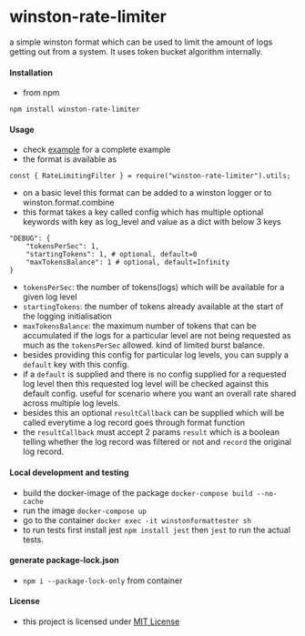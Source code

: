 # winston-rate-limiter

a simple winston format which can be used to limit the amount of logs getting out from a system.
It uses token bucket algorithm internally.


#### Installation

- from npm
```
npm install winston-rate-limiter
```

#### Usage
- check [example](__tests__/test.logging.js) for a complete example
- the format is available as
```
const { RateLimitingFilter } = require("winston-rate-limiter").utils;
```
- on a basic level this format can be added to a winston logger or to winston.format.combine
- this format takes a key called config which has multiple optional keywords with key as log_level and value as a dict with below 3 keys
```
"DEBUG": {
    "tokensPerSec": 1,
    "startingTokens": 1, # optional, default=0
    "maxTokensBalance": 1 # optional, default=Infinity
}
```
- `tokensPerSec`: the number of tokens(logs) which will be available for a given log level
- `startingTokens`: the number of tokens already available at the start of the logging initialisation
- `maxTokensBalance`: the maximum number of tokens that can be accumulated if the logs for a particular level are not being requested as much as the `tokensPerSec` allowed. kind of limited burst balance.
- besides providing this config for particular log levels, you can supply a `default` key with this config.
- if a `default` is supplied and there is no config supplied for a requested log level then this requested log level will be checked against this default config. useful for scenario where you want an overall rate shared across multiple log levels.
- besides this an optional `resultCallback` can be supplied which will be called everytime a log record goes through format function
- the `resultCallback` must accept 2 params `result` which is a boolean telling whether the log record was filtered or not and `record` the original log record.


#### Local development and testing

- build the docker-image of the package `docker-compose build --no-cache`
- run the image `docker-compose up`
- go to the container `docker exec -it winstonformattester sh`
- to run tests first install jest `npm install jest` then `jest` to run the actual tests.

#### generate package-lock.json
- `npm i --package-lock-only` from container


#### License

- this project is licensed under [MIT License](LICENSE)